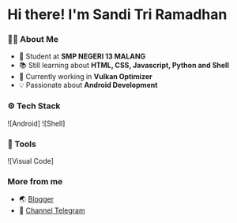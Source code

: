 # Hi there! I'm Sandi Tri Ramadhan 

### 👨‍💻 About Me
- 🏫 Student at **SMP NEGERI 13 MALANG**
- 📚 Still learning about **HTML, CSS, Javascript, Python and Shell**
- 🔧 Currently working in **Vulkan Optimizer**
- 💡 Passionate about **Android Development**

### ⚙️ Tech Stack
![Android]
![Shell]

### 🔧 Tools
![Visual Code]

### More from me
- 🌏 [Blogger](tentangsoftwareandroid.blogspot.com)
- 💾 [Channel Telegram](t.me/sannopensource)
